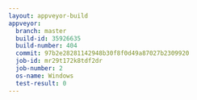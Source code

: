 ```yaml
---
layout: appveyor-build
appveyor:
  branch: master
  build-id: 35926635
  build-number: 404
  commit: 97b2e28281142948b30f8f0d49a87027b2309920
  job-id: mr29t172k8tdf2dr
  job-number: 2
  os-name: Windows
  test-result: 0
---
```

